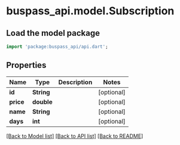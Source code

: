 # buspass_api.model.Subscription

## Load the model package
```dart
import 'package:buspass_api/api.dart';
```

## Properties
Name | Type | Description | Notes
------------ | ------------- | ------------- | -------------
**id** | **String** |  | [optional] 
**price** | **double** |  | [optional] 
**name** | **String** |  | [optional] 
**days** | **int** |  | [optional] 

[[Back to Model list]](../README.md#documentation-for-models) [[Back to API list]](../README.md#documentation-for-api-endpoints) [[Back to README]](../README.md)



